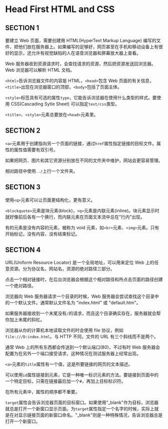 # Head First HTML and CSS

## SECTION 1

要建立 Web 页面，需要创建用 HTML(HyperText Markup Language) 编写的文件，把他们放在服务器上。如果编写的足够好，网页甚至在手机和移动设备上有很好的显示，还允许有视觉缺陷的人在语音浏览器和屏幕放大器上查看。

Web 服务器收到资源请求时，会查找请求的资源，然后把资源发送回浏览器。Web 浏览器可以解析 HTML 文档。

`<html>`告诉浏览器文件的内容是 HTML，`<head>`包含 Web 页面的有关信息，`<title>`出现在浏览器窗口的顶部，`<body>`包括了页面主体。

`<style>`标签具有可选的属性`type`，它能告诉浏览器在使用什么类型的样式。要使用 CSS(Cascading Sytle Sheet) 可以指定`text/css`类型。

`<title>`、`<style>`元素总要放在`<head>`元素里。

## SECTION 2

`<a>`元素用于创建指向另一个页面的链接，通过`href`属性指定链接的目标文件。属性的属性值需要有双引号。

如果把网页、图片和其它资源分别放在不同的文件夹中维护，网站会更容易管理。

相对路径中使用`../`上行一个文件夹。

## SECTION 3

使用`<q>`元素可以让页面更结构化，更有意义。

`<blockquote>`元素是块元素(block)，`<q>`元素是内联元素(inline)。块元素显示时就好像前后各有一个换行，而内联元素在页面文本流中总在“行内”出现。

有的元素是没有内容的元素，被称为 void 元素，如`<br>`元素、`<img>`元素。只有开始标记，没有内容，没有结束标记。

## SECTION 4

URL(Uniform Resource Locator) 是一个全局地址，可以用来定位 Web 上的任意资源。分为协议名，网站名，资源的绝对路径三部分。

点击一个相对链接时，在后台浏览器会根据这个相对路径和所点击页面的路径创建一个绝对路径。

浏览器向 Web 服务器请求一个目录的时候，Web 服务器会尝试查找这个目录中的一个默认文件。通常默认文件名为 "index.html" 或 "default.htm"。

如果服务器接收到一个末尾没有`/`的请求，而且这个目录确实存在，服务器就会帮你加上末尾的斜杠。

浏览器从你的计算机本地读取文件的时会使用 file 协议，例如`file:///D:index.html`。与 HTTP 不同，文件的 URL 有三个斜线而不是两个。

通常 Web 上的所有东西都会传送到一个默认端口(80)，不过有时 Web 服务器会配置为在另外一个端口接受请求，这种情况在测试服务器上经常出现。

`<a>`元素的`title`属性有一个值，这是所要链接的网页的文本描述。

可以使用`id`属性链接到元素，它是一种唯一标识元素的方法。要链接到页面中的一个特定目标，只需在链接最后加一个`#`，再加上目标标识符。

在所有元素中，属性的顺序都不重要。

`target`属性会告诉浏览器页面的目标窗口。如果使用"_blank"作为目标，浏览器就总是打开一个新窗口显示页面。为`target`属性指定一个名字的时候，实际上就是在对显示链接页面的新窗口命名。"_blank"则是一种特殊情况，告诉浏览器总是打开一个新窗口。